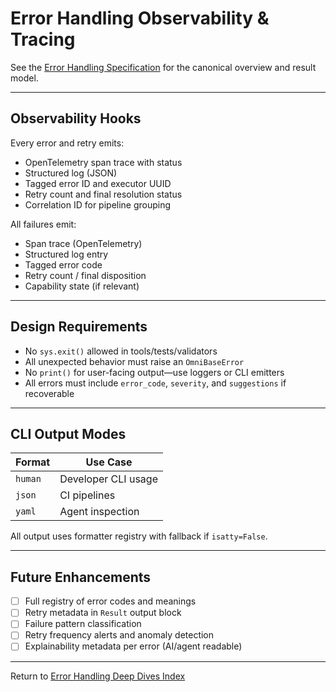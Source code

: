 <!-- === OmniNode:Metadata ===
metadata_version: 0.1.0
protocol_version: 0.1.0
owner: OmniNode Team
copyright: OmniNode Team
schema_version: 0.1.0
name: observability.md
version: 1.0.0
uuid: 06bdceb9-c4b4-4e22-889f-6f6286dfcacd
author: OmniNode Team
created_at: '2025-05-28T12:40:26.269860'
last_modified_at: '1970-01-01T00:00:00Z'
description: Stamped by MarkdownHandler
state_contract: state_contract://default
lifecycle: active
hash: '0000000000000000000000000000000000000000000000000000000000000000'
entrypoint: markdown://observability
namespace: markdown://observability
meta_type: tool

<!-- === /OmniNode:Metadata === -->
# Error Handling Observability & Tracing

See the [Error Handling Specification](../error_handling.md) for the canonical overview and result model.

---

## Observability Hooks

Every error and retry emits:
- OpenTelemetry span trace with status
- Structured log (JSON)
- Tagged error ID and executor UUID
- Retry count and final resolution status
- Correlation ID for pipeline grouping

All failures emit:
- Span trace (OpenTelemetry)
- Structured log entry
- Tagged error code
- Retry count / final disposition
- Capability state (if relevant)

---

## Design Requirements

- No `sys.exit()` allowed in tools/tests/validators
- All unexpected behavior must raise an `OmniBaseError`
- No `print()` for user-facing output—use loggers or CLI emitters
- All errors must include `error_code`, `severity`, and `suggestions` if recoverable

---

## CLI Output Modes

| Format     | Use Case            |
|------------|---------------------|
| `human`    | Developer CLI usage |
| `json`     | CI pipelines        |
| `yaml`     | Agent inspection    |

All output uses formatter registry with fallback if `isatty=False`.

---

## Future Enhancements

- [ ] Full registry of error codes and meanings
- [ ] Retry metadata in `Result` output block
- [ ] Failure pattern classification
- [ ] Retry frequency alerts and anomaly detection
- [ ] Explainability metadata per error (AI/agent readable)

---

Return to [Error Handling Deep Dives Index](index.md)
